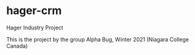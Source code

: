# hager-crm
 Hager Industry Project
 
 This is the project by the group Alpha Bug, Winter 2021 (Niagara College Canada)
